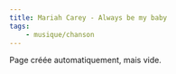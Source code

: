 ```yaml
---
title: Mariah Carey - Always be my baby
tags:
    - musique/chanson
---
```


Page créée automatiquement, mais vide.

